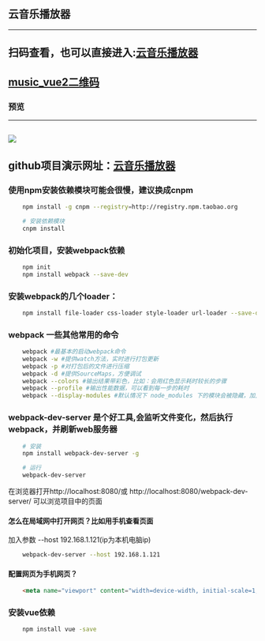 ## 云音乐播放器
-----
## 扫码查看，也可以直接进入:[云音乐播放器](http://xxw.hpy.wiki:8080)
[music_vue2二维码](https://github.com/huangbin1/music_vue2/blob/master/music_vue2_qcode.gif)
-----
### 预览
-----
![](https://github.com/huangbin1/music_vue2/blob/master/music_vue2.gif)
-----
github项目演示网址：[云音乐播放器](https://huangbin1.github.io/music_vue2/)
-----
### 使用npm安装依赖模块可能会很慢，建议换成cnpm 
````sh
	npm install -g cnpm --registry=http://registry.npm.taobao.org

	# 安装依赖模块
	cnpm install
````
### 初始化项目，安装webpack依赖
```sh
	npm init 
	npm install webpack --save-dev
````
### 安装webpack的几个loader：
````sh
	npm install file-loader css-loader style-loader url-loader --save-dev
````
### webpack 一些其他常用的命令
````sh
	webpack #最基本的启动webpack命令
	webpack -w #提供watch方法，实时进行打包更新
	webpack -p #对打包后的文件进行压缩
	webpack -d #提供SourceMaps，方便调试
	webpack --colors #输出结果带彩色，比如：会用红色显示耗时较长的步骤
	webpack --profile #输出性能数据，可以看到每一步的耗时
	webpack --display-modules #默认情况下 node_modules 下的模块会被隐藏，加上这个参数可以显示这些被隐藏的模块
````
### webpack-dev-server  是个好工具,会监听文件变化，然后执行webpack，并刷新web服务器
````sh
	# 安装
	npm install webpack-dev-server -g

	# 运行
	webpack-dev-server
````
在浏览器打开http://localhost:8080/或 http://localhost:8080/webpack-dev-server/ 可以浏览项目中的页面
#### 怎么在局域网中打开网页？比如用手机查看页面
加入参数 --host 192.168.1.121(ip为本机电脑ip)
````sh
	webpack-dev-server --host 192.168.1.121
````
#### 配置网页为手机网页？
````html
	<meta name="viewport" content="width=device-width, initial-scale=1, user-scalable=no, minimal-ui" />
````
### 安装vue依赖
````sh
	npm install vue -save
````
